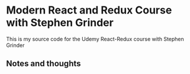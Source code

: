 # Modern React and Redux Course with Stephen Grinder
This is my source code for the Udemy React-Redux course with Stephen Grinder

## Notes and thoughts 